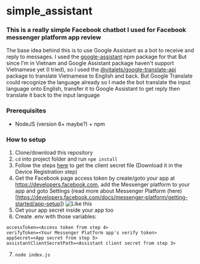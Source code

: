 # simple_assistant

### This is a really simple Facebook chatbot I used for Facebook messenger platform app review
The base idea behind this is to use Google Assistant as a bot to receive and reply to messages. I used the [google-assistant](https://www.npmjs.com/package/google-assistant) npm package for that
But since I'm in Vietnam and Google Assistant package haven't support Vietnamese yet (I tried), so I used the [@vitalets/google-translate-api](https://www.npmjs.com/package/@vitalets/google-translate-api) package to translate Vietnamese to English and back. But Google Translate could recognize the language already so I made the bot translate the input language onto English, transfer it to Google Assistant to get reply then translate it back to the input language

### Prerequisites
- NodeJS (version 6+ maybe?) + npm

### How to setup
1. Clone/download this repository
2. `cd` into project folder and run `npm install`
3. Follow the steps [here](https://developers.google.com/assistant/sdk/guides/service/python/embed/config-dev-project-and-account) to get the client secret file (Download it in the Device Registration step)
4. Get the Facebook page access token by create/goto your app at https://developers.facebook.com, add the Messenger platform to your app and goto Settings (read more about Messenger Platform (here)[https://developers.facebook.com/docs/messenger-platform/getting-started/app-setup])
![Like this](https://i.imgur.com/iUjsdrq.png)
5. Get your app secret inside your app too
6. Create .env with those variables:
```
accessToken=<Access token from step 4>
verifyToken=<Your Messenger Platform app's verify token>
appSecret=<App secret from step 5>
assistantClientSecretPath=<Assistant client secret from step 3>
```
7. `node index.js`
